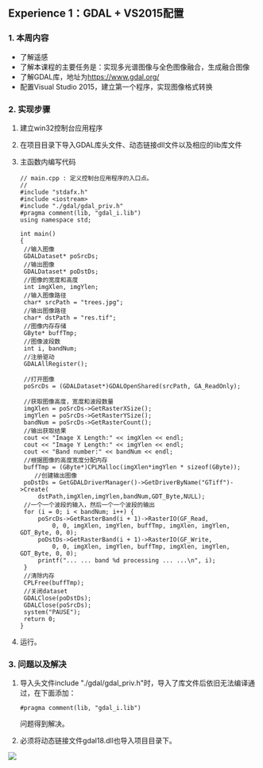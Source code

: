 ## Experience 1：GDAL +  VS2015配置

### 1. 本周内容

- 了解遥感
- 了解本课程的主要任务是：实现多光谱图像与全色图像融合，生成融合图像
- 了解GDAL库，地址为<https://www.gdal.org/>
- 配置Visual Studio 2015，建立第一个程序，实现图像格式转换

### 2. 实现步骤

1. 建立win32控制台应用程序

2. 在项目目录下导入GDAL库头文件、动态链接dll文件以及相应的lib库文件

3. 主函数内编写代码

   ```
   // main.cpp : 定义控制台应用程序的入口点。
   //
   #include "stdafx.h"
   #include <iostream>
   #include "./gdal/gdal_priv.h"
   #pragma comment(lib, "gdal_i.lib")
   using namespace std;
   
   int main()
   {
   	//输入图像
   	GDALDataset* poSrcDs;
   	//输出图像
   	GDALDataset* poDstDs;
   	//图像的宽度和高度
   	int imgXlen, imgYlen;
   	//输入图像路径
   	char* srcPath = "trees.jpg";
   	//输出图像路径
   	char* dstPath = "res.tif";
   	//图像内存存储
   	GByte* buffTmp;
   	//图像波段数
   	int i, bandNum;
   	//注册驱动
   	GDALAllRegister();
   
   	//打开图像
   	poSrcDs = (GDALDataset*)GDALOpenShared(srcPath, GA_ReadOnly);
   
   	//获取图像高度，宽度和波段数量
   	imgXlen = poSrcDs->GetRasterXSize();
   	imgYlen = poSrcDs->GetRasterYSize();
   	bandNum = poSrcDs->GetRasterCount();
   	//输出获取结果
   	cout << "Image X Length:" << imgXlen << endl;
   	cout << "Image Y Length:" << imgYlen << endl;
   	cout << "Band number:" << bandNum << endl;
   	//根据图像的高度宽度分配内存
   	buffTmp = (GByte*)CPLMalloc(imgXlen*imgYlen * sizeof(GByte));
       //创建输出图像
   	poDstDs = GetGDALDriverManager()->GetDriverByName("GTiff")->Create(
   		dstPath,imgXlen,imgYlen,bandNum,GDT_Byte,NULL);
   	//一个一个波段的输入，然后一个一个波段的输出
   	for (i = 0; i < bandNum; i++) {
   		poSrcDs->GetRasterBand(i + 1)->RasterIO(GF_Read,
   			0, 0, imgXlen, imgYlen, buffTmp, imgXlen, imgYlen, GDT_Byte, 0, 0);
   		poDstDs->GetRasterBand(i + 1)->RasterIO(GF_Write,
   			0, 0, imgXlen, imgYlen, buffTmp, imgXlen, imgYlen, GDT_Byte, 0, 0);
   		printf("... ... band %d processing ... ...\n", i);
   	}
   	//清除内存
   	CPLFree(buffTmp);
   	//关闭dataset
   	GDALClose(poDstDs);
   	GDALClose(poSrcDs);
   	system("PAUSE");
   	return 0;
   }
   ```

4. 运行。

### 3. 问题以及解决

1. 导入头文件include "./gdal/gdal_priv.h"时，导入了库文件后依旧无法编译通过，在下面添加：

   ```
   #pragma comment(lib, "gdal_i.lib")
   ```

   问题得到解决。

2. 必须将动态链接文件gdal18.dll也导入项目目录下。

![](http://ss1.sinaimg.cn/large/006OpZDely1fvtnasy1ncj30ev07mjrz&690)

